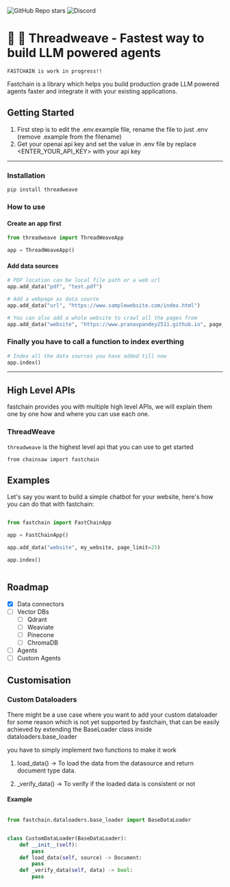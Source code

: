 ![GitHub Repo stars](https://img.shields.io/github/stars/pranavpandey2511/threadweave?logo=github)
![Discord](https://img.shields.io/discord/1127131856911994971?style=flat&logo=discord&label=Fastchain&link=https%3A%2F%2Fdiscord.gg%2FsVz5sa97Xk)

# 🚀 🔗 Threadweave - Fastest way to build LLM powered agents

`FASTCHAIN is work in progress!!`

Fastchain is a library which helps you build production grade LLM powered agents faster and integrate it with your existing applications.

## Getting Started

1. First step is to edit the .env.example file, rename the file to just .env (remove .example from the filename)
2. Get your openai api key and set the value in .env file by replace <ENTER_YOUR_API_KEY> with your api key

---

### Installation

```
pip install threadweave
```

### How to use

#### Create an app first

```python
from threadweave import ThreadWeaveApp

app = ThreadWeaveApp()

```

#### Add data sources

```python
# PDF location can be local file path or a web url
app.add_data("pdf", "test.pdf")

# Add a webpage as data source
app.add_data("url", "https://www.samplewebsite.com/index.html")

# You can also add a whole website to crawl all the pages from
app.add_data("website", "https://www.pranavpandey2511.github.io", page_limit=50)
```

### Finally you have to call a function to index everthing

```python
# Index all the data sources you have added till now
app.index()
```

---

## High Level APIs

fastchain provides you with multiple high level APIs, we will explain them one by one how and where you can use each one.

### ThreadWeave

`threadweave` is the highest level api that you can use to get started

```
from chainsaw import fastchain
```

## Examples

Let's say you want to build a simple chatbot for your website, here's how you can do that with fastchain:

```python

from fastchain import FastChainApp

app = FastChainApp()

app.add_data("website", my_website, page_limit=25)

app.index()



```

## Roadmap

- [x] Data connectors
- [ ] Vector DBs
  - [ ] Qdrant
  - [ ] Weaviate
  - [ ] Pinecone
  - [ ] ChromaDB
- [ ] Agents
- [ ] Custom Agents

## Customisation

### Custom Dataloaders

There might be a use case where you want to add your custom dataloader for some reason which is not yet supported by fastchain,
that can be easily achieved by extending the BaseLoader class inside dataloaders.base_loader

you have to simply implement two functions to make it work

1. load_data() -> To load the data from the datasource and return document type data.

2. \_verify_data() -> To verify if the loaded data is consistent or not

#### Example

```python

from fastchain.dataloaders.base_loader import BaseDataLoader


class CustomDataLoader(BaseDataLoader):
    def __init__(self):
        pass
    def load_data(self, source) -> Document:
        pass
    def _verify_data(self, data) -> bool:
        pass

```
